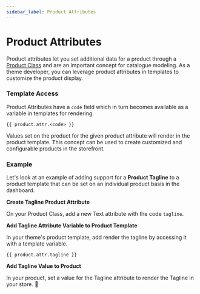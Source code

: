 ```yaml
---
sidebar_label: Product Attributes
---
```


# Product Attributes

Product attributes let you set additional data for a product through a [Product Class](https://docs.29next.com/catalogue#product-classes) and are an important concept for catalogue modeling. As a theme developer, you can leverage product attributes in templates to customize the product display.


### Template Access

Product Attributes have a `code` field which in turn becomes available as a variable in templates for rendering.

```django
{{ product.attr.<code> }}
```

Values set on the product for the given product attribute will render in the product template. This concept can be used to create customized and configurable products in the storefront.

### Example

Let's look at an example of adding support for a **Product Tagline** to a product template that can be set on an individual product basis in the dashboard.

**Create Tagline Product Attribute**

On your Product Class, add a new Text attribute with the code `tagline`.

**Add Tagline Attribute Variable to Product Template**

In your theme's product template, add render the tagline by accessing it with a template variable.

```django
{{ product.attr.tagline }}
```

**Add Tagline Value to Product**

In your product, set a value for the Tagline attribute to render the Tagline in your store. :clap:


